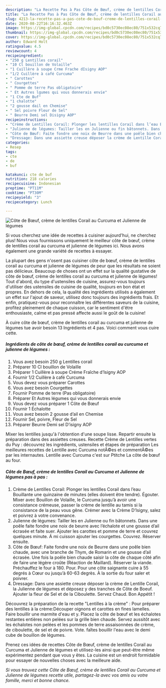 ```yaml
---
description: "La Recette Pas à Pas Côte de Bœuf, crème de lentilles Corail au Curcuma et Julienne de légumes"
title: "La Recette Pas à Pas Côte de Bœuf, crème de lentilles Corail au Curcuma et Julienne de légumes"
slug: 4213-la-recette-pas-a-pas-cote-de-bouf-creme-de-lentilles-corail-au-curcuma-et-julienne-de-legumes
date: 2020-08-22T16:16:32.463Z
image: https://img-global.cpcdn.com/recipes/bd0c5730ec08ec80/751x532cq70/cote-de-boeuf-creme-de-lentilles-corail-au-curcuma-et-julienne-de-legumes-photo-principale-de-la-recette.jpg
thumbnail: https://img-global.cpcdn.com/recipes/bd0c5730ec08ec80/751x532cq70/cote-de-boeuf-creme-de-lentilles-corail-au-curcuma-et-julienne-de-legumes-photo-principale-de-la-recette.jpg
cover: https://img-global.cpcdn.com/recipes/bd0c5730ec08ec80/751x532cq70/cote-de-boeuf-creme-de-lentilles-corail-au-curcuma-et-julienne-de-legumes-photo-principale-de-la-recette.jpg
author: Edward Holt
ratingvalue: 4.5
reviewcount: 4
recipeingredient:
- "250 g Lentilles corail"
- "10 Cl bouillon de Volaille"
- "1 Cuillère à soupe Crme Frache dIsigny AOP"
- "1/2 Cuillère à café Curcuma"
- " Carottes"
- " Courgettes"
- " Pomme de terre Pas obligatoire"
- " Et Autres lgumes qui vous donnerais envie"
- "1 Cte de Buf"
- "1 chalotte"
- "2 gousse dail en Chemise"
- " Sel poivre Fleur de Sel"
- " Beurre Demi sel Disigny AOP"
recipeinstructions:
- "Crème de Lentilles Corail: Plonger les lentilles Corail dans l’eau Bouillante une quinzaine de minutes (elles doivent être tendre). Égouter. Mixer avec Bouillon de Volaille, le Curcuma jusqu’à avoir une consistance crémeuse, passer la crème de lentille au tamis si la consistance de la peau vous gêne. Crémer avec la Crème D’Isigny, salez et poivrez à votre convenance."
- "Julienne de légumes: Tailler les en Julienne ou fin bâtonnets. Dans une poêle faite fondre une noix de beurre avec l’échalote et une gousse d’ail écrasée et faite suer. Ajouter les carottes et pomme de terre et couvrez quelques minute. Á mi cuisson ajouter les courgettes. Couvrez. Réserver ensuite."
- "Côte de Bœuf: Faite fondre une noix de Beurre dans une poêle bien chaude, avec une branche de Thym, de Romarin et une gousse d’ail écrasée. Une fois la poêle bien chaude saisir la côte de chaque côté afin de faire une légère croûte (Réaction de Maillard). Réserver la viande. Préchauffez le four à 180. Pour. Pour une côte saignante cuire à 55 degrés à Cœur ou jusqu’à 60-63 degrès. À la sortie du four saler et poivrer."
- "Dressage: Dans une assiette creuse déposer la crème de Lentille Corail, la Julienne de légumes et déposez y des tranches de Côte de Boeuf. Ajouter la fleur de Sel et de la Ciboulette. Servez Chaud. Bon Appétit !"
categories:
- Resep
tags:
- cte
- de
- buf

katakunci: cte de buf 
nutrition: 218 calories
recipecuisine: Indonesian
preptime: "PT11M"
cooktime: "PT30M"
recipeyield: "3"
recipecategory: Lunch

---
```



![Côte de Bœuf, crème de lentilles Corail au Curcuma et Julienne de légumes](https://img-global.cpcdn.com/recipes/bd0c5730ec08ec80/751x532cq70/cote-de-boeuf-creme-de-lentilles-corail-au-curcuma-et-julienne-de-legumes-photo-principale-de-la-recette.jpg)

Si vous cherchez une idée de recettes à cuisiner aujourd'hui, ne cherchez plus! Nous vous fournissons uniquement le meilleur côte de bœuf, crème de lentilles corail au curcuma et julienne de légumes ici. Nous avons également une grande variété de recettes à essayer.

La plupart des gens n'osent pas cuisiner côte de bœuf, crème de lentilles corail au curcuma et julienne de légumes de peur que les résultats ne soient pas délicieux. Beaucoup de choses ont un effet sur la qualité gustative de côte de bœuf, crème de lentilles corail au curcuma et julienne de légumes! Tout d'abord, du type d'ustensiles de cuisine, assurez-vous toujours d'utiliser des ustensiles de cuisine de qualité, toujours en bon état et propres. En dehors de cela, la qualité des ingrédients utilisés a également un effet sur l'ajout de saveur, utilisez donc toujours des ingrédients frais. Et enfin, pratiquez-vous pour reconnaître les différentes saveurs de la cuisine, profitez pleinement de chaque cuisson, car le sentiment d'être enthousiaste, calme et pas pressé affecte aussi le goût de la cuisine!

<!--inarticleads1-->

À cuire côte de bœuf, crème de lentilles corail au curcuma et julienne de légumes tue avoir besoin 13 Ingrédients et 4 pas. Voici comment vous cuire cette.

##### Ingrédients de côte de bœuf, crème de lentilles corail au curcuma et julienne de légumes :

1. Vous avez besoin 250 g Lentilles corail
1. Préparer 10 Cl bouillon de Volaille
1. Préparer 1 Cuillère à soupe Créme Fraîche d’Isigny AOP
1. Fournir 1/2 Cuillère à café Curcuma
1. Vous devez vous préparer  Carottes
1. Vous avez besoin  Courgettes
1. Fournir  Pomme de terre (Pas obligatoire)
1. Préparer  Et Autres légumes qui vous donnerais envie
1. Vous devez vous préparer 1 Côte de Bœuf
1. Fournir 1 Échalotte
1. Vous avez besoin 2 gousse d’ail en Chemise
1. Fournir  Sel, poivre, Fleur de Sel
1. Préparer  Beurre Demi sel D’isigny AOP


Mixer les lentilles jusqu&#39;à l&#39;obtention d&#39;une soupe lisse. Repartir ensuite la préparation dans des assiettes creuses. Recette Crème de Lentilles vertes du Puy : découvrez les ingrédients, ustensiles et étapes de préparation Les meilleures recettes de Lentille avec Curcuma notÃ©es et commentÃ©es par les internautes. Lentille avec Curcuma c&#39;est sur Ptitche La côte de bœuf au four. 

<!--inarticleads2-->

##### Côte de Bœuf, crème de lentilles Corail au Curcuma et Julienne de légumes pas à pas :

1. Crème de Lentilles Corail: Plonger les lentilles Corail dans l’eau Bouillante une quinzaine de minutes (elles doivent être tendre). Égouter. Mixer avec Bouillon de Volaille, le Curcuma jusqu’à avoir une consistance crémeuse, passer la crème de lentille au tamis si la consistance de la peau vous gêne. Crémer avec la Crème D’Isigny, salez et poivrez à votre convenance.
1. Julienne de légumes: Tailler les en Julienne ou fin bâtonnets. Dans une poêle faite fondre une noix de beurre avec l’échalote et une gousse d’ail écrasée et faite suer. Ajouter les carottes et pomme de terre et couvrez quelques minute. Á mi cuisson ajouter les courgettes. Couvrez. Réserver ensuite.
1. Côte de Bœuf: Faite fondre une noix de Beurre dans une poêle bien chaude, avec une branche de Thym, de Romarin et une gousse d’ail écrasée. Une fois la poêle bien chaude saisir la côte de chaque côté afin de faire une légère croûte (Réaction de Maillard). Réserver la viande. Préchauffez le four à 180. Pour. Pour une côte saignante cuire à 55 degrés à Cœur ou jusqu’à 60-63 degrès. À la sortie du four saler et poivrer.
1. Dressage: Dans une assiette creuse déposer la crème de Lentille Corail, la Julienne de légumes et déposez y des tranches de Côte de Boeuf. Ajouter la fleur de Sel et de la Ciboulette. Servez Chaud. Bon Appétit !


Découvrez la préparation de la recette &#34;Lentilles à la crème&#34; : Pour préparer des lentilles à la crème:Découper oignons et carottes en fines lamelles. Faire bouillir une marmite d&#39;eau et y. Placez la côte de bœuf et les échalotes restantes entières non pelées sur la grille bien chaude. Servez aussitôt avec les échalotes non pelées et les pommes de terre assaisonnées de crème, de ciboulette, de sel et de poivre. Vote. faîtes bouillir l&#39;eau avec le demi cube de bouillon de légumes. 

<!--inarticleads1-->

<p>
Prenez ces idées de recettes Côte de Bœuf, crème de lentilles Corail au Curcuma et Julienne de légumes et utilisez-les ainsi que peut-être même expérimentez pendant que vous y êtes. La cuisine est un endroit formidable pour essayer de nouvelles choses avec la meilleure aide.
</p>

<p>
<i>Si vous trouvez cette Côte de Bœuf, crème de lentilles Corail au Curcuma et Julienne de légumes recette utile, partagez-la avec vos amis ou votre famille, merci et bonne chance.</i>
</p>
